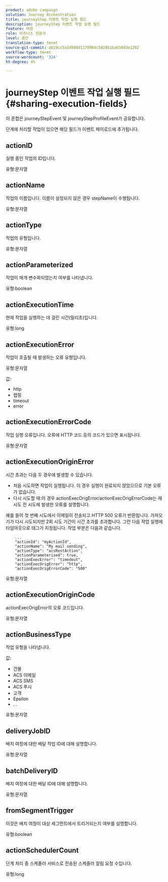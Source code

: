 ```yaml
---
product: adobe campaign
solution: Journey Orchestration
title: journeyStep 이벤트 작업 실행 필드
description: journeyStep 이벤트 작업 실행 필드
feature: 여정
role: 비즈니스 전문가
level: 중간
translation-type: tm+mt
source-git-commit: ab19cc5a3d998d1178984c5028b1ba650d3e1292
workflow-type: tm+mt
source-wordcount: '324'
ht-degree: 4%

---
```



# journeyStep 이벤트 작업 실행 필드 {#sharing-execution-fields}

이 혼합은 journeyStepEvent 및 journeyStepProfileEvent가 공유합니다.

단계에 처리할 작업이 있으면 해당 필드가 이벤트 페이로드에 추가됩니다.

## actionID

실행 중인 작업의 ID입니다.

유형:문자열

## actionName

작업의 이름입니다. 이름이 설정되지 않은 경우 stepName이 수행됩니다.

유형:문자열

## actionType

작업의 유형입니다.

유형:문자열

## actionParameterized

작업이 매개 변수화되었는지 여부를 나타냅니다.

유형:boolean

## actionExecutionTime

현재 작업을 실행하는 데 걸린 시간(밀리초)입니다.

유형:long

## actionExecutionError

작업이 호출될 때 발생하는 오류 유형입니다.

유형:문자열

값:
* http
* 랩핑
* timeout
* error

## actionExecutionErrorCode

작업 실행 오류입니다. 오류에 HTTP 코드 등의 코드가 있으면 표시됩니다.

유형:문자열

## actionExecutionOriginError

시간 초과는 다음 두 경우에 발생할 수 있습니다.

* 처음 시도하면 작업이 실행됩니다. 이 경우 실행이 완료되지 않았으므로 기본 오류가 없습니다.
* 다시 시도할 때:이 경우 actionExecOrigError/actionExecOrigErrorCode는 재시도 전 시도에 발생한 오류를 설명합니다.

예를 들어 첫 번째 시도에서 이메일이 전송되고 HTTP 500 오류가 반환됩니다. 가져오기가 다시 시도되지만 2회 시도 기간이 시간 초과를 초과합니다. 그런 다음 작업 실행에 타임아웃으로 태그가 지정됩니다. 작업 부분은 다음과 같습니다.

```
    ...
    "actionId": "myActionId",
    "actionName": "My mail sending",
    "actionType": "acsRestAction",
    "actionParameterized": true,
    "actionExecError": "timedout",
    "actionExecOrigError": "http",
    "actionExecOrigErrorCode": "500"
```

유형:문자열

## actionExecutionOriginCode

actionExecOrigError의 오류 코드입니다.

유형:문자열

## actionBusinessType

작업 유형을 나타냅니다.

값:

* 건물
* ACS 이메일
* ACS SMS
* ACS 푸시
* 고객
* Epsilon
* ...

유형:문자열

## deliveryJobID

배치 여정에 대한 배달 작업 ID에 대해 설명합니다.

유형:문자열

## batchDeliveryID

배치 여정에 대한 배달 ID에 대해 설명합니다.

유형:문자열

## fromSegmentTrigger

이것은 배치 여정이 대상 세그먼트에서 트리거되는지 여부를 설명합니다.

유형:boolean

## actionSchedulerCount

단계 처리 중 스케줄러 서비스로 전송된 스케줄러 알림 요청 수입니다.

유형:long
